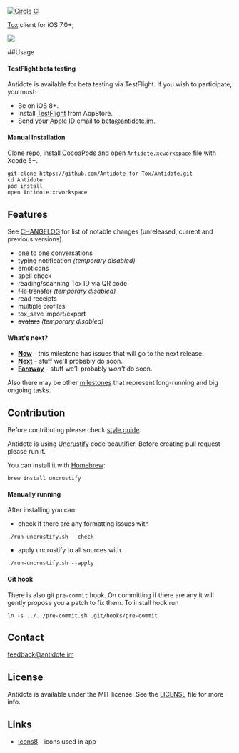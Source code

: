 [![Circle CI](https://circleci.com/gh/Antidote-for-Tox/Antidote.svg?style=svg)](https://circleci.com/gh/Antidote-for-Tox/Antidote)

[Tox](https://tox.chat/) client for iOS 7.0+;

![](https://i.imgur.com/5HF5RMX.png)

##Usage

#### TestFlight beta testing

Antidote is available for beta testing via TestFlight. If you wish to participate, you must:
- Be on iOS 8+.
- Install [TestFlight](https://itunes.apple.com/us/app/testflight/id899247664?mt=8) from AppStore.
- Send your Apple ID email to [beta@antidote.im](mailto:beta@antidote.im?subject=Beta%20testing).

#### Manual Installation

Clone repo, install [CocoaPods](https://cocoapods.org/) and open `Antidote.xcworkspace` file with Xcode 5+.

```
git clone https://github.com/Antidote-for-Tox/Antidote.git
cd Antidote
pod install
open Antidote.xcworkspace
```

## Features

See [CHANGELOG](CHANGELOG.md) for list of notable changes (unreleased, current and previous versions).

-  one to one conversations
-  ~~typing notification~~ *(temporary disabled)*
-  emoticons
-  spell check
-  reading/scanning Tox ID via QR code
-  ~~file transfer~~ *(temporary disabled)*
-  read receipts
-  multiple profiles
-  tox_save import/export
-  ~~avatars~~ *(temporary disabled)*

#### What's next?

- [**Now**](https://github.com/Antidote-for-Tox/Antidote/milestones/Now) - this milestone has issues that will go to the next release.
- [**Next**](https://github.com/Antidote-for-Tox/Antidote/milestones/Next) - stuff we'll probably do soon.
- [**Faraway**](https://github.com/Antidote-for-Tox/Antidote/milestones/Faraway) - stuff we'll probably *won't* do soon.

Also there may be other [milestones](https://github.com/Antidote-for-Tox/Antidote/milestones) that represent long-running and big ongoing tasks.

## Contribution

Before contributing please check [style guide](objective-c-style-guide.md).

Antidote is using [Uncrustify](http://uncrustify.sourceforge.net/) code beautifier. Before creating pull request please run it.

You can install it with [Homebrew](http://brew.sh/):

```
brew install uncrustify
```

#### Manually running

After installing you can:

- check if there are any formatting issues with

```
./run-uncrustify.sh --check
```

- apply uncrustify to all sources with

```
./run-uncrustify.sh --apply
```

#### Git hook

There is also git `pre-commit` hook. On committing if there are any it will gently propose you a patch to fix them. To install hook run

```
ln -s ../../pre-commit.sh .git/hooks/pre-commit
```

## Contact

[feedback@antidote.im](mailto:feedback@antidote.im)

## License

Antidote is available under the MIT license. See the [LICENSE](LICENSE) file for more info.

## Links

- [icons8](http://icons8.com/) - icons used in app

